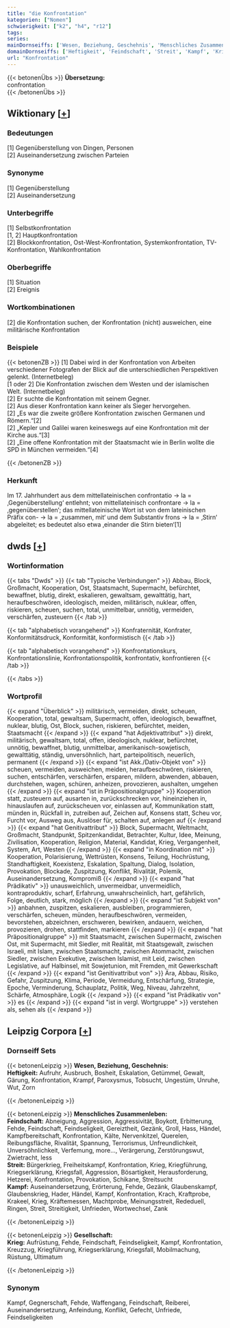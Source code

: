 ```yaml
---
title: "die Konfrontation"
kategorien: ["Nomen"]
schwierigkeit: ["k2", "h4", "r12"]
tags:
series:
mainDornseiffs: ['Wesen, Beziehung, Geschehnis', 'Menschliches Zusammenleben', 'Gesellschaft']
domainDornseiffs: ['Heftigkeit', 'Feindschaft', 'Streit', 'Kampf', 'Krieg']
url: "Konfrontation"
---
```


{{< betonenÜbs >}}
**Übersetzung:**  
confrontation  
{{< /betonenÜbs >}}

## Wiktionary [[+](https://de.wiktionary.org/wiki/Konfrontation)]

### Bedeutungen
[1] Gegenüberstellung von Dingen, Personen  
[2] Auseinandersetzung zwischen Parteien  

### Synonyme
[1] Gegenüberstellung  
[2] Auseinandersetzung  

### Unterbegriffe
[1] Selbstkonfrontation  
[1, 2] Hauptkonfrontation  
[2] Blockkonfrontation, Ost-West-Konfrontation, Systemkonfrontation, TV-Konfrontation, Wahlkonfrontation  

### Oberbegriffe
[1] Situation  
[2] Ereignis  

### Wortkombinationen
[2] die Konfrontation suchen, der Konfrontation (nicht) ausweichen, eine militärische Konfrontation  

### Beispiele
{{< betonenZB >}}
[1] Dabei wird in der Konfrontation von Arbeiten verschiedener Fotografen der Blick auf die unterschiedlichen Perspektiven gelenkt. (Internetbeleg)  
[1 oder 2] Die Konfrontation zwischen dem Westen und der islamischen Welt. (Internetbeleg)  
[2] Er suchte die Konfrontation mit seinem Gegner.  
[2] Aus dieser Konfrontation kann keiner als Sieger hervorgehen.  
[2] „Es war die zweite größere Konfrontation zwischen Germanen und Römern.“[2]  
[2] „Kepler und Galilei waren keineswegs auf eine Konfrontation mit der Kirche aus.“[3]  
[2] „Eine offene Konfrontation mit der Staatsmacht wie in Berlin wollte die SPD in München vermeiden.“[4]  

{{< /betonenZB >}}
### Herkunft
Im 17. Jahrhundert aus dem mittellateinischen confrontatio → la = ‚Gegenüberstellung‘ entlehnt; von mittellateinisch confrontare → la = ‚gegenüberstellen‘; das mittellateinische Wort ist von dem lateinischen Präfix con- → la = ‚zusammen, mit‘ und dem Substantiv frons → la = ‚Stirn‘ abgeleitet; es bedeutet also etwa ‚einander die Stirn bieten‘[1]  



## dwds [[+](https://www.dwds.de/wb/Konfrontation)]

### Wortinformation
{{< tabs "Dwds" >}}
{{< tab "Typische Verbindungen" >}}
Abbau, Block, Großmacht, Kooperation, Ost, Staatsmacht, Supermacht, befürchtet, bewaffnet, blutig, direkt, eskalieren, gewaltsam, gewalttätig, hart, heraufbeschwören, ideologisch, meiden, militärisch, nuklear, offen, riskieren, scheuen, suchen, total, unmittelbar, unnötig, vermeiden, verschärfen, zusteuern
{{< /tab >}}

{{< tab "alphabetisch vorangehend" >}}
Konfraternität, Konfrater, Konformitätsdruck, Konformität, konformistisch
{{< /tab >}}

{{< tab "alphabetisch vorangehend" >}}
Konfrontationskurs, Konfrontationslinie, Konfrontationspolitik, konfrontativ, konfrontieren
{{< /tab >}}

{{< /tabs >}}

### Wortprofil
{{< expand "Überblick" >}} militärisch, vermeiden, direkt, scheuen, Kooperation, total, gewaltsam, Supermacht, offen, ideologisch, bewaffnet, nuklear, blutig, Ost, Block, suchen, riskieren, befürchtet, meiden, Staatsmacht {{< /expand >}}
{{< expand "hat Adjektivattribut" >}} direkt, militärisch, gewaltsam, total, offen, ideologisch, nuklear, befürchtet, unnötig, bewaffnet, blutig, unmittelbar, amerikanisch-sowjetisch, gewalttätig, ständig, unversöhnlich, hart, parteipolitisch, neuerlich, permanent {{< /expand >}}
{{< expand "ist Akk./Dativ-Objekt von" >}} scheuen, vermeiden, ausweichen, meiden, heraufbeschwören, riskieren, suchen, entschärfen, verschärfen, ersparen, mildern, abwenden, abbauen, durchstehen, wagen, schüren, anheizen, provozieren, aushalten, umgehen {{< /expand >}}
{{< expand "ist in Präpositionalgruppe" >}} Kooperation statt, zusteuern auf, ausarten in, zurückschrecken vor, hineinziehen in, hinauslaufen auf, zurückscheuen vor, einlassen auf, Kommunikation statt, münden in, Rückfall in, zutreiben auf, Zeichen auf, Konsens statt, Scheu vor, Furcht vor, Ausweg aus, Auslöser für, schalten auf, anlegen auf {{< /expand >}}
{{< expand "hat Genitivattribut" >}} Block, Supermacht, Weltmacht, Großmacht, Standpunkt, Spitzenkandidat, Betrachter, Kultur, Idee, Meinung, Zivilisation, Kooperation, Religion, Material, Kandidat, Krieg, Vergangenheit, System, Art, Westen {{< /expand >}}
{{< expand "in Koordination mit" >}} Kooperation, Polarisierung, Wettrüsten, Konsens, Teilung, Hochrüstung, Standhaftigkeit, Koexistenz, Eskalation, Spaltung, Dialog, Isolation, Provokation, Blockade, Zuspitzung, Konflikt, Rivalität, Polemik, Auseinandersetzung, Kompromiß {{< /expand >}}
{{< expand "hat Prädikativ" >}} unausweichlich, unvermeidbar, unvermeidlich, kontraproduktiv, scharf, Erfahrung, unwahrscheinlich, hart, gefährlich, Folge, deutlich, stark, möglich {{< /expand >}}
{{< expand "ist Subjekt von" >}} anbahnen, zuspitzen, eskalieren, ausbleiben, programmieren, verschärfen, scheuen, münden, heraufbeschwören, vermeiden, bevorstehen, abzeichnen, erschweren, bewirken, andauern, weichen, provozieren, drohen, stattfinden, markieren {{< /expand >}}
{{< expand "hat Präpositionalgruppe" >}} mit Staatsmacht, zwischen Supermacht, zwischen Ost, mit Supermacht, mit Siedler, mit Realität, mit Staatsgewalt, zwischen Israeli, mit Islam, zwischen Staatsmacht, zwischen Atommacht, zwischen Siedler, zwischen Exekutive, zwischen Islamist, mit Leid, zwischen Legislative, auf Halbinsel, mit Sowjetunion, mit Fremden, mit Gewerkschaft {{< /expand >}}
{{< expand "ist Genitivattribut von" >}} Ära, Abbau, Risiko, Gefahr, Zuspitzung, Klima, Periode, Vermeidung, Entschärfung, Strategie, Epoche, Verminderung, Schauplatz, Politik, Weg, Niveau, Jahrzehnt, Schärfe, Atmosphäre, Logik {{< /expand >}}
{{< expand "ist Prädikativ von" >}} es {{< /expand >}}
{{< expand "ist in vergl. Wortgruppe" >}} verstehen als, sehen als {{< /expand >}}

## Leipzig Corpora [[+](https://corpora.uni-leipzig.de/en/res?word=Konfrontation&corpusId=deu_newscrawl-public_2018)]

### Dornseiff Sets
{{< betonenLeipzig >}}
**Wesen, Beziehung, Geschehnis:**  
**Heftigkeit:** Aufruhr, Ausbruch, Bosheit, Eskalation, Getümmel, Gewalt, Gärung, Konfrontation, Krampf, Paroxysmus, Tobsucht, Ungestüm, Unruhe, Wut, Zorn  

{{< /betonenLeipzig >}}


{{< betonenLeipzig >}}
**Menschliches Zusammenleben:**  
**Feindschaft:** Abneigung, Aggression, Aggressivität, Boykott, Erbitterung, Fehde, Feindschaft, Feindseligkeit, Gereiztheit, Gezänk, Groll, Hass, Händel, Kampfbereitschaft, Konfrontation, Kälte, Nervenkitzel, Querelen, Reibungsfläche, Rivalität, Spannung, Terrorismus, Unfreundlichkeit, Unversöhnlichkeit, Verfemung, more..., Verärgerung, Zerstörungswut, Zwietracht, less  
**Streit:** Bürgerkrieg, Freiheitskampf, Konfrontation, Krieg, Kriegführung, Kriegserklärung, Kriegsfall, Aggression, Bösartigkeit, Herausforderung, Hetzerei, Konfrontation, Provokation, Schikane, Streitsucht  
**Kampf:** Auseinandersetzung, Erörterung, Fehde, Gezänk, Glaubenskampf, Glaubenskrieg, Hader, Händel, Kampf, Konfrontation, Krach, Kraftprobe, Krakeel, Krieg, Kräftemessen, Machtprobe, Meinungsstreit, Rededuell, Ringen, Streit, Streitigkeit, Unfrieden, Wortwechsel, Zank  

{{< /betonenLeipzig >}}


{{< betonenLeipzig >}}
**Gesellschaft:**  
**Krieg:** Aufrüstung, Fehde, Feindschaft, Feindseligkeit, Kampf, Konfrontation, Kreuzzug, Kriegführung, Kriegserklärung, Kriegsfall, Mobilmachung, Rüstung, Ultimatum  

{{< /betonenLeipzig >}}

### Synonym
Kampf, Gegnerschaft, Fehde, Waffengang, Feindschaft, Reiberei, Auseinandersetzung, Anfeindung, Konflikt, Gefecht, Unfriede, Feindseligkeiten

